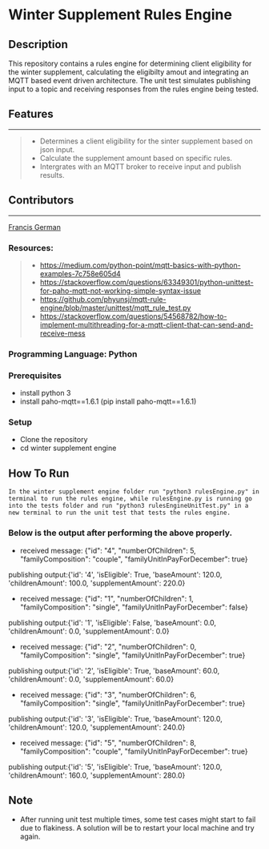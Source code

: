 # Winter Supplement Rules Engine

## Description
This repository contains a rules engine for determining client eligibility for the winter supplement, calculating the eligibilty amout and integrating an MQTT based event driven architecture. 
The unit test simulates publishing input to a topic and receiving responses from the rules engine being tested.

## Features
---
>* Determines a client eligibility for the sinter supplement based on json input.
>* Calculate the supplement amount based on specific rules.
>* Intergrates with an MQTT broker to receive input and publish results.

## Contributors
---
 [Francis German](francisgerman70)


### Resources:
>* https://medium.com/python-point/mqtt-basics-with-python-examples-7c758e605d4
>* https://stackoverflow.com/questions/63349301/python-unittest-for-paho-mqtt-not-working-simple-syntax-issue
>* https://github.com/phyunsj/mqtt-rule-engine/blob/master/unittest/mqtt_rule_test.py
>* https://stackoverflow.com/questions/54568782/how-to-implement-multithreading-for-a-mqtt-client-that-can-send-and-receive-mess

### Programming Language: Python

### Prerequisites
* install python 3
* install paho-mqtt==1.6.1 (pip install paho-mqtt==1.6.1)

### Setup
* Clone the repository
* cd winter supplement engine

## How To Run
```
In the winter supplement engine folder run "python3 rulesEngine.py" in terminal to run the rules engine, while rulesEngine.py is running go into the tests folder and run "python3 rulesEngineUnitTest.py" in a new terminal to run the unit test that tests the rules engine.
```
### Below is the output after performing the above properly.
* received message:  {"id": "4", "numberOfChildren": 5, "familyComposition": "couple", "familyUnitInPayForDecember": true}

publishing output:{'id': '4', 'isEligible': True, 'baseAmount': 120.0, 'childrenAmount': 100.0, 'supplementAmount': 220.0}

* received message:  {"id": "1", "numberOfChildren": 1, "familyComposition": "single", "familyUnitInPayForDecember": false}

publishing output:{'id': '1', 'isEligible': False, 'baseAmount': 0.0, 'childrenAmount': 0.0, 'supplementAmount': 0.0}

* received message:  {"id": "2", "numberOfChildren": 0, "familyComposition": "single", "familyUnitInPayForDecember": true}

publishing output:{'id': '2', 'isEligible': True, 'baseAmount': 60.0, 'childrenAmount': 0.0, 'supplementAmount': 60.0}

* received message:  {"id": "3", "numberOfChildren": 6, "familyComposition": "single", "familyUnitInPayForDecember": true}
  
publishing output:{'id': '3', 'isEligible': True, 'baseAmount': 120.0, 'childrenAmount': 120.0, 'supplementAmount': 240.0}

* received message:  {"id": "5", "numberOfChildren": 8, "familyComposition": "couple", "familyUnitInPayForDecember": true}
  
publishing output:{'id': '5', 'isEligible': True, 'baseAmount': 120.0, 'childrenAmount': 160.0, 'supplementAmount': 280.0}

## Note
* After running unit test multiple times, some test cases might start to fail due to flakiness. A solution will be to restart your local machine and try again.
